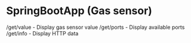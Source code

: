 # SpringBootApp (Gas sensor)
/get/value - Display gas sensor value
/get/ports - Display available ports
/get/info - Display HTTP data
